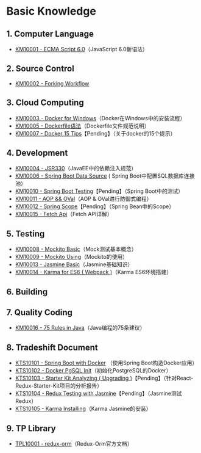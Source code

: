 # Basic Knowledge

## 1. Computer Language

* [KM10001 - ECMA Script 6.0](/reference/basic-knowledge/11javascript-library/111ecma-60.md)（JavaScript 6.0新语法）

## 2. Source Control

* [KM10002 - Forking Workflow](/reference/basic-knowledge/121git/km10002-forking-workflow.md)

## 3. Cloud Computing

* [KM10003 - Docker for Windows](/reference/basic-knowledge/131docker/km10003-docker-for-windows.md)（Docker在Windows中的安装流程）
* [KM10005 - Dockerfile语法](/reference/basic-knowledge/131docker/km10005-dockerfileyu-fa.md)（Dockerfile文件规范说明）
* [KM10007 - Docker 15 Tips](/reference/basic-knowledge/131docker/km10007-docker-15-tips.md)【Pending】（关于docker的15个提示）

## 4. Development

* [KM10004 - JSR330](/reference/basic-knowledge/143jersey/km10004-jsr330.md)（JavaEE中的依赖注入规范）
* [KM10006 - Spring Boot Data Source](/reference/basic-knowledge/141spring-boot/km10006-spring-boot-data-source.md) \( Spring Boot中配置SQL数据库连接池）
* [KM10010 - Spring Boot Testing](/reference/basic-knowledge/141spring-boot/km10010-spring-boot-testing.md)【Pending】（Spring Boot中的测试）
* [KM10011 - AOP && OVal](/reference/basic-knowledge/144oval/km10011-aop-andand-oval.md)（AOP & OVal进行防御式编程）
* [KM10012 - Spring Scope](/reference/basic-knowledge/141spring-boot/km10013-spring-scope.md)【Pending】（Spring Bean中的Scope）
* [KM10015 - Fetch Api](/reference/basic-knowledge/km10015-fetch-api.md)（Fetch API详解）

## 5. Testing

* [KM10008 - Mockito Basic](/reference/basic-knowledge/15testing/151mockito/km10008-junit-and-mockito-basic.md)（Mock测试基本概念）
* [KM10009 - Mockito Using](/reference/basic-knowledge/15testing/151mockito/km10009-mock-using.md)（Mockito的使用）
* [KM10013 - Jasmine Basic](/reference/basic-knowledge/15testing/153jasmine/km10013-jasmine-basic.md)（Jasmine基础知识）
* [KM10014 - Karma for ES6 \( Webpack \)](/reference/basic-knowledge/15testing/km10014-karma-for-es6-webpack.md)（Karma ES6环境搭建）

## 6. Building

## 7. Quality Coding

* [KM10016 - 75 Rules in Java](/reference/basic-knowledge/km10016-75-rules-in-java.md)（Java编程的75条建议）

## 8. Tradeshift Document

* [KTS10101 - Spring Boot with Docker](/reference/3kts-works/31training/kts10002-spring-boot-with-docker.md) （使用Spring Boot构造Docker应用）
* [KTS10102 - Docker PgSQL Init](/reference/3kts-works/31training/kts10102-docker-pgsql-init.md)（初始化PostgreSQL的Docker）
* [KTS10103 - Starter Kit Analyzing \( Upgrading \)](/reference/3kts-works/31training/kts10103-starter-kit-analyzing-upgrading.md)【Pending】（针对React-Redux-Starter-Kit项目的分析报告）
* [KTS10104 - Redux Testing with Jasmine](/reference/3kts-works/31training/kts10104-redux-testing-with-jasmine.md)【Pending】（Jasmine测试Redux）
* [KTS10105 - Karma Installing](/reference/3kts-works/31training/kts10105-karma-installing.md)（Karma Jasmine的安装）

## 9. TP Library

* [TPL10001 - redux-orm](/reference/library/redux-orm-090-rc3/tp10000-redux-orm.md)（Redux-Orm官方文档）



